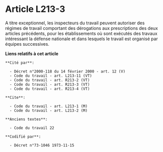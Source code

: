 # Article L213-3

A titre exceptionnel, les inspecteurs du travail peuvent autoriser des régimes de travail comportant des dérogations aux
prescriptions des deux articles précédents, pour les établissements où sont exécutés des travaux intéressant la défense
nationale et dans lesquels le travail est organisé par équipes successives.

**Liens relatifs à cet article**

	**Cité par**:

	  - Décret n°2000-118 du 14 février 2000 - art. 12 (V)
	  - Code du travail - art. L213-11 (VT)
	  - Code du travail - art. R213-2 (VT)
	  - Code du travail - art. R213-3 (VT)
	  - Code du travail - art. R213-4 (VT)

	**Cite**:

	  - Code du travail - art. L213-1 (M)
	  - Code du travail - art. L213-2 (M)

	**Anciens textes**:

	  - Code du travail 22

	**Codifié par**:

	  - Décret n°73-1046 1973-11-15
